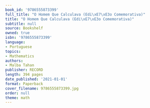 ```yaml
---
book_id: '9786555873399'
full_title: "O Homem Que Calculava (Edi\xE7\xE3o Comemorativa)"
title: "O Homem Que Calculava (Edi\xE7\xE3o Comemorativa)"
subtitle: null
source: Bookshelf
owned: true
isbn: '9786555873399'
language:
- Portuguese
topics:
- Mathematics
authors:
- Malba Tahan
publisher: RECORD
length: 394 pages
date_published: '2021-01-01'
format: Paperback
cover_filename: 9786555873399.jpg
order: null
theme: math
---
```



